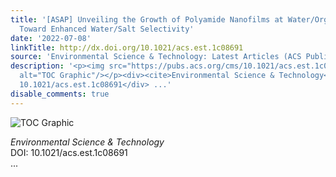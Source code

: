 ```yaml
---
title: '[ASAP] Unveiling the Growth of Polyamide Nanofilms at Water/Organic Free Interfaces:
  Toward Enhanced Water/Salt Selectivity'
date: '2022-07-08'
linkTitle: http://dx.doi.org/10.1021/acs.est.1c08691
source: 'Environmental Science & Technology: Latest Articles (ACS Publications)'
description: '<p><img src="https://pubs.acs.org/cms/10.1021/acs.est.1c08691/asset/images/medium/es1c08691_0009.gif"
  alt="TOC Graphic"/></p><div><cite>Environmental Science & Technology</cite></div><div>DOI:
  10.1021/acs.est.1c08691</div> ...'
disable_comments: true
---
```

<p><img src="https://pubs.acs.org/cms/10.1021/acs.est.1c08691/asset/images/medium/es1c08691_0009.gif" alt="TOC Graphic"/></p><div><cite>Environmental Science & Technology</cite></div><div>DOI: 10.1021/acs.est.1c08691</div> ...
